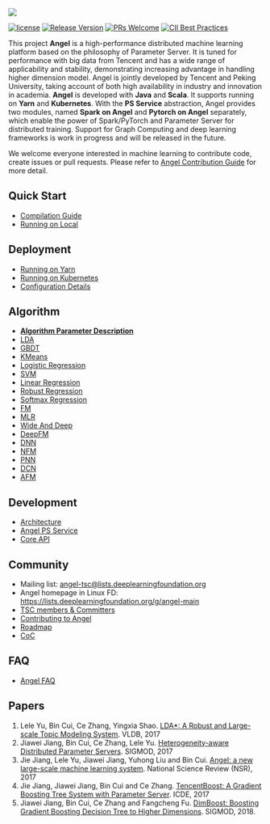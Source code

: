 ![](assets/angel_logo.png)


[![license](http://img.shields.io/badge/license-Apache2.0-brightgreen.svg?style=flat)](https://github.com/tencent/angel/blob/master/LICENSE)
[![Release Version](https://img.shields.io/badge/release-3.0.0-red.svg)](https://github.com/tencent/angel/releases)
[![PRs Welcome](https://img.shields.io/badge/PRs-welcome-brightgreen.svg)](https://github.com/tencent/angel/pulls)
[![CII Best Practices](https://bestpractices.coreinfrastructure.org/projects/3058/badge)](https://bestpractices.coreinfrastructure.org/projects/3058)

This project **Angel** is a high-performance distributed machine learning platform based on the philosophy of Parameter Server. It is tuned for performance with big data from Tencent and has a wide range of applicability and stability, demonstrating increasing advantage in handling higher dimension model. Angel is jointly developed by Tencent and Peking University, taking account of both high availability  in industry and innovation in academia. **Angel** is developed with **Java** and **Scala**.  It supports running on **Yarn** and **Kubernetes**. With the **PS Service** abstraction, Angel provides two modules, named **Spark on Angel** and **Pytorch on Angel** separately, which enable the power of Spark/PyTorch and Parameter Server for distributed training. Support for Graph Computing and deep learning frameworks is work in progress and will be released in the future.

We welcome everyone interested in machine learning to contribute code, create issues or pull requests. Please refer to  [Angel Contribution Guide](https://github.com/Tencent/angel/blob/master/CONTRIBUTING.md) for more detail.


## Quick Start
* [Compilation Guide](./docs/deploy/source_compile_en.md)
* [Running on Local](./docs/deploy/local_run_en.md)

## Deployment
* [Running on Yarn](./docs/deploy/run_on_yarn_en.md)
* [Running on Kubernetes](./docs/deploy/run_on_kubernetes_en.md)
* [Configuration Details](./docs/deploy/config_details_en.md)

## Algorithm
* [**Algorithm Parameter Description**](./docs/algo/model_config_details_en.md)
* [LDA](./docs/algo/lda_on_angel_en.md)
* [GBDT](./docs/algo/gbdt_on_angel_en.md)
* [KMeans](./docs/algo/kmeans_on_angel_en.md)
* [Logistic Regression](./docs/algo/lr_on_angel_en.md)
* [SVM](./docs/algo/svm_on_angel_en.md)
* [Linear Regression](./docs/algo/linear_on_angel_en.md)
* [Robust Regression](./docs/algo/robust_on_angel_en.md)
* [Softmax Regression](./docs/algo/softmax_on_angel_en.md)
* [FM](./docs/algo/fm_on_angel_en.md)
* [MLR](./docs/algo/mlr_on_angel_en.md)
* [Wide And Deep](./docs/algo/daw_on_angel_en.md)
* [DeepFM](./docs/algo/deepfm_on_angel_en.md)
* [DNN](./docs/algo/dnn_on_angel_en.md)
* [NFM](./docs/algo/nfm_on_angel_en.md)
* [PNN](./docs/algo/pnn_on_angel_en.md)
* [DCN](./docs/algo/dcn_on_angel_en.md)
* [AFM](./docs/algo/afm_on_angel_en.md)

## Development
* [Architecture](./docs/overview/architecture_en.md)
* [Angel PS Service](./docs/overview/angel_ps_service_en.md)
* [Core API](./docs/apis/core_api2_en.md)

## Community
* Mailing list: angel-tsc@lists.deeplearningfoundation.org
* Angel homepage in Linux FD: https://lists.deeplearningfoundation.org/g/angel-main
* [TSC members & Committers](./Community.md)
* [Contributing to Angel](./CONTRIBUTING.md)
* [Roadmap](https://github.com/Angel-ML/angel/wiki/Roadmap)
* [CoC](https://lfprojects.org/policies/)

## FAQ
* [Angel FAQ](https://github.com/Tencent/angel/wiki/Angel%E5%B8%B8%E8%A7%81%E9%97%AE%E9%A2%98)

## Papers
  1. Lele Yu, Bin Cui, Ce Zhang, Yingxia Shao. [LDA*: A Robust and Large-scale Topic Modeling System](http://www.vldb.org/pvldb/vol10/p1406-yu.pdf). VLDB, 2017
  2. Jiawei Jiang, Bin Cui, Ce Zhang, Lele Yu. [Heterogeneity-aware Distributed Parameter Servers](http://net.pku.edu.cn/~cuibin/Papers/2017%20sigmod.pdf). SIGMOD, 2017
  3. Jie Jiang, Lele Yu, Jiawei Jiang, Yuhong Liu and Bin Cui. [Angel: a new large-scale machine learning system](http://net.pku.edu.cn/~cuibin/Papers/2017NSRangel.pdf). National Science Review (NSR), 2017
  4. Jie Jiang, Jiawei Jiang,  Bin Cui and Ce Zhang. [TencentBoost: A Gradient Boosting Tree System with Parameter Server](http://net.pku.edu.cn/~cuibin/Papers/2017%20ICDE%20boost.pdf).	ICDE, 2017
  5. Jiawei Jiang, Bin Cui, Ce Zhang and Fangcheng Fu. [DimBoost: Boosting Gradient Boosting Decision Tree to Higher Dimensions](https://dl.acm.org/citation.cfm?id=3196892). SIGMOD, 2018.




